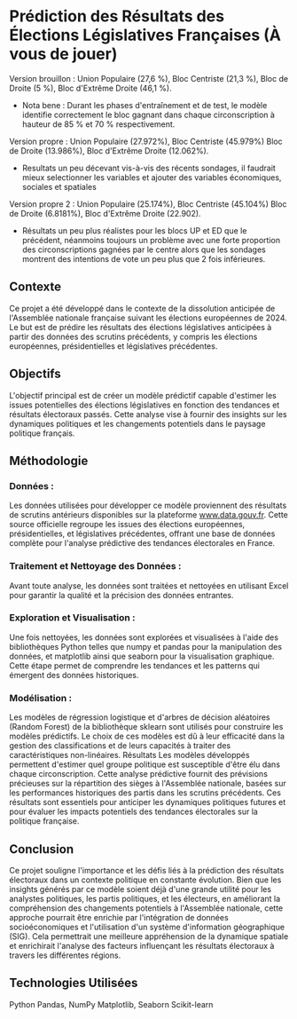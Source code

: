 # Prédiction des Résultats des Élections Législatives Françaises (À vous de jouer)
Version brouillon : Union Populaire (27,6 %), Bloc Centriste (21,3 %), Bloc de Droite (5 %), Bloc d'Extrême Droite (46,1 %).
- Nota bene : Durant les phases d'entraînement et de test, le modèle identifie correctement le bloc gagnant dans chaque circonscription à hauteur de 85 % et 70 % respectivement.


Version propre : Union Populaire (27.972%), Bloc Centriste (45.979%) Bloc de Droite (13.986%), Bloc d'Extrême Droite (12.062%).
- Resultats un peu décevant vis-à-vis des récents sondages, il faudrait mieux selectionner les variables et ajouter des variables économiques, sociales et spatiales

Version propre 2 : Union Populaire (25.174%), Bloc Centriste (45.104%) Bloc de Droite (6.8181%), Bloc d'Extrême Droite (22.902).
- Résultats un peu plus réalistes pour les blocs UP et ED que le précédent, néanmoins toujours un problème avec une forte proportion des circonscriptions gagnées par le centre alors que les sondages montrent des intentions de vote un peu plus que 2 fois inférieures.


## Contexte
Ce projet a été développé dans le contexte de la dissolution anticipée de l'Assemblée nationale française suivant les élections européennes de 2024. Le but est de prédire les résultats des élections législatives anticipées à partir des données des scrutins précédents, y compris les élections européennes, présidentielles et législatives précédentes.

## Objectifs
L'objectif principal est de créer un modèle prédictif capable d'estimer les issues potentielles des élections législatives en fonction des tendances et résultats électoraux passés. Cette analyse vise à fournir des insights sur les dynamiques politiques et les changements potentiels dans le paysage politique français.

## Méthodologie
### Données : 
Les données utilisées pour développer ce modèle proviennent des résultats de scrutins antérieurs disponibles sur la plateforme www.data.gouv.fr. Cette source officielle regroupe les issues des élections européennes, présidentielles, et législatives précédentes, offrant une base de données complète pour l'analyse prédictive des tendances électorales en France.
### Traitement et Nettoyage des Données : 
Avant toute analyse, les données sont traitées et nettoyées en utilisant Excel pour garantir la qualité et la précision des données entrantes.
### Exploration et Visualisation : 
Une fois nettoyées, les données sont explorées et visualisées à l'aide des bibliothèques Python telles que numpy et pandas pour la manipulation des données, et matplotlib ainsi que seaborn pour la visualisation graphique. Cette étape permet de comprendre les tendances et les patterns qui émergent des données historiques.
### Modélisation : 
Les modèles de régression logistique et d'arbres de décision aléatoires (Random Forest) de la bibliothèque sklearn sont utilisés pour construire les modèles prédictifs. Le choix de ces modèles est dû à leur efficacité dans la gestion des classifications et de leurs capacités à traiter des caractéristiques non-linéaires.
Résultats
Les modèles développés permettent d'estimer quel groupe politique est susceptible d'être élu dans chaque circonscription. Cette analyse prédictive fournit des prévisions précieuses sur la répartition des sièges à l'Assemblée nationale, basées sur les performances historiques des partis dans les scrutins précédents. Ces résultats sont essentiels pour anticiper les dynamiques politiques futures et pour évaluer les impacts potentiels des tendances électorales sur la politique française.

## Conclusion
Ce projet souligne l'importance et les défis liés à la prédiction des résultats électoraux dans un contexte politique en constante évolution. Bien que les insights générés par ce modèle soient déjà d'une grande utilité pour les analystes politiques, les partis politiques, et les électeurs, en améliorant la compréhension des changements potentiels à l'Assemblée nationale, cette approche pourrait être enrichie par l'intégration de données socioéconomiques et l'utilisation d'un système d'information géographique (SIG). Cela permettrait une meilleure appréhension de la dynamique spatiale et enrichirait l'analyse des facteurs influençant les résultats électoraux à travers les différentes régions.

## Technologies Utilisées
Python
Pandas, NumPy
Matplotlib, Seaborn
Scikit-learn
